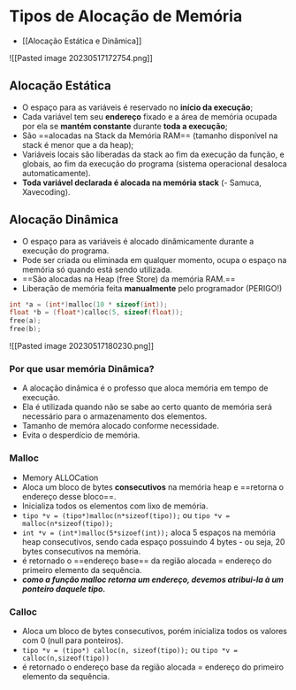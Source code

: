# Tipos de Alocação de Memória

- [[Alocação Estática e Dinâmica]]

![[Pasted image 20230517172754.png]]

## Alocação Estática 
- O espaço para as variáveis é reservado no **início da execução**;
- Cada variável tem seu **endereço** fixado e a área de memória ocupada por ela se **mantém constante** durante **toda a execução**;
- São ==alocadas na Stack da Memória RAM== (tamanho disponível na stack é menor que a da heap); 
- Variáveis locais são liberadas da stack ao fim da execução da função, e globais, ao fim da execução do programa (sistema operacional desaloca automaticamente).
- **Toda variável declarada é alocada na memória stack** (- Samuca, Xavecoding).

## Alocação Dinâmica
- O espaço para as variáveis é alocado dinâmicamente durante a execução do programa.
- Pode ser criada ou eliminada em qualquer momento, ocupa o espaço na memória só quando está sendo utilizada.
- ==São alocadas na Heap (free Store) da memória RAM.==
- Liberação de memória feita **manualmente** pelo programador (PERIGO!)

```C
int *a = (int*)malloc(10 * sizeof(int));
float *b = (float*)calloc(5, sizeof(float));
free(a);
free(b);
```

![[Pasted image 20230517180230.png]]

### Por que usar memória Dinâmica?
- A alocação dinâmica é o professo que aloca memória em tempo de execução.
- Ela é utilizada quando não se sabe ao certo quanto de memória será necessário para o armazenamento dos elementos.
- Tamanho de memóra alocado conforme necessidade.
- Evita o desperdício de memória.

### Malloc 
- Memory ALLOCation
- Aloca um bloco de bytes **consecutivos** na memória heap e ==retorna o endereço desse bloco==.
- Inicializa todos os elementos com lixo de memória.
- ``tipo *v = (tipo*)malloc(n*sizeof(tipo));`` ou ``tipo *v = malloc(n*sizeof(tipo));`` 
- ``int *v = (int*)malloc(5*sizoef(int));`` aloca 5 espaços na memória heap consecutivos, sendo cada espaço possuindo 4 bytes - ou seja, 20 bytes consecutivos na memória. 
- é retornado o ==endereço base== da região alocada = endereço do primeiro elemento da sequência.
- ***como a função malloc retorna um endereço, devemos atribui-la à um ponteiro daquele tipo.***

### Calloc
- Aloca um bloco de bytes consecutivos, porém inicializa todos os valores com 0 (null para ponteiros).
- `tipo *v = (tipo*) calloc(n, sizeof(tipo));` ou `tipo *v = calloc(n,sizeof(tipo))`
- é retornado o endereço base da região alocada = endereço do primeiro elemento da sequência.